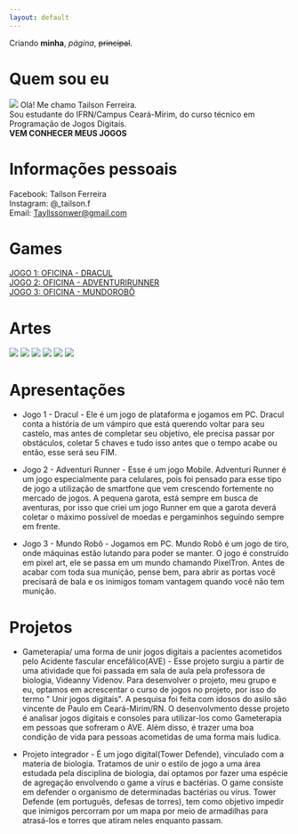 ```yaml
---
layout: default
---
```


Criando **minha**, _página_,  ~~principal~~.

# Quem sou eu

![](t11.png) Olá! Me chamo Tailson Ferreira.   
Sou estudante do IFRN/Campus Ceará-Mirim, do curso técnico em Programação de Jogos Digitais.   
**VEM CONHECER MEUS JOGOS**
# Informações pessoais

Facebook: Tailson Ferreira   
Instagram: @_tailson.f  
Email: Tayllssonwer@gmail.com
# Games

[JOGO 1: OFICINA - DRACUL](https://tayllson.github.io/Dracul1/)     
[JOGO 2: OFICINA - ADVENTURIRUNNER](https://tayllson.github.io/AdventuriRunner/)  
[JOGO 3: OFICINA - MUNDOROBÔ](https://tayllson.github.io/MundoRob%C3%B4/) 



# Artes

![](teladra.png)
![](vt.png) 
![](ad.png)
![](rn.png)
![](st.png)
![](bl.png)

# Apresentações

* Jogo 1 - Dracul - Ele é um jogo de plataforma e jogamos em PC. Dracul conta a história de um vámpiro que está querendo voltar para seu castelo, mas antes de completar seu objetivo, ele precisa passar por obstáculos, coletar 5 chaves e tudo isso antes que o tempo acabe ou então, esse será seu FIM. 

* Jogo 2 - Adventuri Runner - Esse é um jogo Mobile. Adventuri Runner é um jogo especialmente para celulares, pois foi pensado para esse tipo de jogo a utilização de smartfone que vem crescendo fortemente no mercado de jogos. A pequena garota, está sempre em busca de aventuras, por isso que criei um jogo Runner em que a garota deverá coletar o máximo possível de moedas e pergaminhos seguindo sempre em frente.

* Jogo 3 - Mundo Robô - Jogamos em PC. Mundo Robô é um jogo de tiro, onde máquinas estão lutando para poder se manter. O jogo é construído em pixel art, ele se passa em um mundo chamando PixelTron. Antes de acabar com toda sua munição, pense bem, para abrir as portas você precisará de bala e os inimigos tomam vantagem quando você não tem munição.

# Projetos

 * Gameterapia/ uma forma de unir jogos digitais a pacientes acometidos pelo Acidente fascular encefálico(AVE) - Esse projeto surgiu a partir de uma atividade que foi passada em sala de aula pela professora de biologia, Videanny Videnov. Para desenvolver o projeto, meu grupo e eu, optamos em acrescentar o curso de jogos no projeto, por isso do termo " Unir jogos digitais". A pesquisa foi feita com idosos do asilo são vincente de Paulo em Ceará-Mirim/RN. O desenvolvmento desse projeto é analisar jogos digitais e consoles para utilizar-los como Gameterapia em pessoas que sofreram o AVE. Além disso, é trazer uma boa condição de vida para pessoas acometidas de uma forma mais ludica.   
 
 * Projeto integrador - É um jogo digital(Tower Defende), vinculado com a materia de biologia. Tratamos de unir o estilo de jogo a uma área estudada pela disciplina de biologia, daí optamos por fazer uma espécie de agregação envolvendo o game a vírus e bactérias. O game consiste em defender o organismo de determinadas bactérias ou vírus. Tower Defende (em português, defesas de torres), tem como objetivo impedir que inimigos percorram por um mapa por meio de armadilhas para atrasá-los e torres que atiram neles enquanto passam. 




